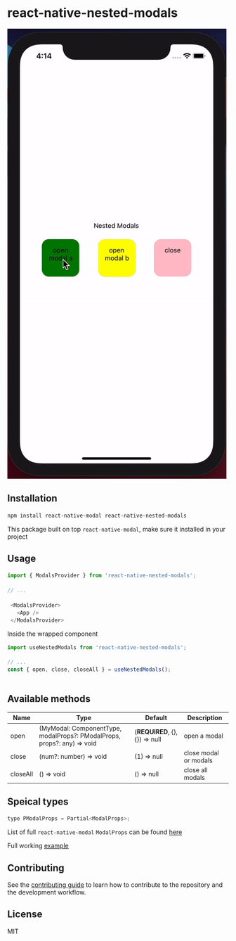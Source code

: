 # react-native-nested-modals

![react-native-nested-modals](nested-modals.gif)


## Installation

```sh
npm install react-native-modal react-native-nested-modals
```

This package built on top `react-native-modal`, make sure it installed in your project
## Usage

```js
import { ModalsProvider } from 'react-native-nested-modals';

// ...

 <ModalsProvider>
   <App />
 </ModalsProvider>
```
Inside the wrapped component

```js
import useNestedModals from 'react-native-nested-modals';

// ...
const { open, close, closeAll } = useNestedModals();
 
```

## Available methods

| Name                           | Type             | Default                        | Description                                                                                                                                |
| ------------------------------ | ---------------- | ------------------------------ | ------------------------------------------------------------------------------------------------------------------------------------------ |
| open                    | (MyModal: ComponentType, modalProps?: PModalProps, props?: any) => void |  (**REQUIRED**, {}, {}) => null                   | open a modal
| close                    | (num?: number) => void |  (1) => null                   | close modal or modals                         
| closeAll                    | () => void |  () => null                   | close all modals 

## Speical types

```js
type PModalProps = Partial<ModalProps>;
```

List of full `react-native-modal` `ModalProps` can be found [here](https://github.com/react-native-modal/react-native-modal/blob/master/README.md)

Full working [example](example/src)

## Contributing

See the [contributing guide](CONTRIBUTING.md) to learn how to contribute to the repository and the development workflow.

## License

MIT
